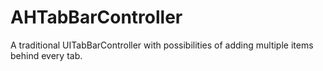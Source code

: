 AHTabBarController
==================

 A traditional UITabBarController with possibilities of adding multiple items behind every tab.

